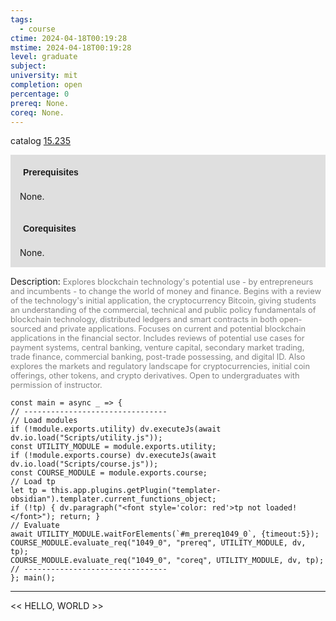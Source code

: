 ```yaml
---
tags:
  - course
ctime: 2024-04-18T00:19:28
mstime: 2024-04-18T00:19:28
level: graduate
subject: 
university: mit
completion: open
percentage: 0
prereq: None.
coreq: None.
---
```


catalog [15.235](http://student.mit.edu/catalog/m15a.html#15.235)

<span style="display: block; padding: 15px; background-color: rgb(100, 100, 100, 0.2);"><font id="m_prereq1049_0" style="display: block; font-family: Arial, sans-serif; font-weight: bold; padding: 5px">Prerequisites</font><br><span id="prereq1049_0">None.</span></span>
<span style="display: block; padding: 15px; background-color: rgb(100, 100, 100, 0.2);"><font id="m_coreq1049_0" style="display: block; font-family: Arial, sans-serif; font-weight: bold; padding: 5px">Corequisites</font><br><span id="coreq1049_0">None.</span></span>

<font style="">Description:</font>
<font style="color: grey; font-size: 0.8rem;">Explores blockchain technology's potential use - by entrepreneurs and incumbents - to change the world of money and finance. Begins with a review of the technology's initial application, the cryptocurrency Bitcoin, giving students an understanding of the commercial, technical and public policy fundamentals of blockchain technology, distributed ledgers and smart contracts in both open-sourced and private applications. Focuses on current and potential blockchain applications in the financial sector. Includes reviews of potential use cases for payment systems, central banking, venture capital, secondary market trading, trade finance, commercial banking, post-trade possessing, and digital ID. Also explores the markets and regulatory landscape for cryptocurrencies, initial coin offerings, other tokens, and crypto derivatives. Open to undergraduates with permission of instructor.</font>

```dataviewjs
const main = async _ => {
// --------------------------------
// Load modules
if (!module.exports.utility) dv.executeJs(await dv.io.load("Scripts/utility.js"));
const UTILITY_MODULE = module.exports.utility;
if (!module.exports.course) dv.executeJs(await dv.io.load("Scripts/course.js"));
const COURSE_MODULE = module.exports.course;
// Load tp
let tp = this.app.plugins.getPlugin("templater-obsidian").templater.current_functions_object;
if (!tp) { dv.paragraph("<font style='color: red'>tp not loaded!</font>"); return; }
// Evaluate
await UTILITY_MODULE.waitForElements(`#m_prereq1049_0`, {timeout:5});
COURSE_MODULE.evaluate_req("1049_0", "prereq", UTILITY_MODULE, dv, tp);
COURSE_MODULE.evaluate_req("1049_0", "coreq", UTILITY_MODULE, dv, tp);
// --------------------------------
}; main();
```

---

<< HELLO, WORLD >>
